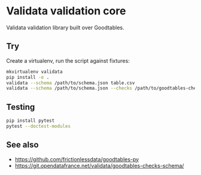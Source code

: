 # Validata validation core

Validata validation library built over Goodtables.

## Try

Create a virtualenv, run the script against fixtures:

```bash
mkvirtualenv validata
pip install -e .
validata --schema /path/to/schema.json table.csv
validata --schema /path/to/schema.json --checks /path/to/goodtables-checks.json table.csv
```

## Testing

```bash
pip install pytest
pytest --doctest-modules
```

## See also

- https://github.com/frictionlessdata/goodtables-py
- https://git.opendatafrance.net/validata/goodtables-checks-schema/
